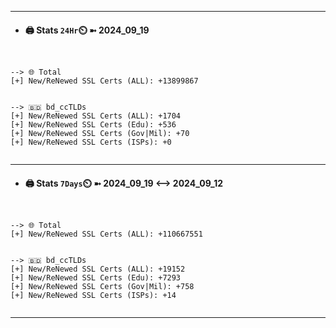 

---
- #### 🖨️ **Stats** `24Hr`⏲️ ➼ 2024_09_19
```console


--> 🌐 Total
[+] New/ReNewed SSL Certs (ALL): +13899867


--> 🇧🇩 bd_ccTLDs
[+] New/ReNewed SSL Certs (ALL): +1704
[+] New/ReNewed SSL Certs (Edu): +536
[+] New/ReNewed SSL Certs (Gov|Mil): +70
[+] New/ReNewed SSL Certs (ISPs): +0


```

---
- #### 🖨️ **Stats** `7Days`⏲️ ➼ 2024_09_19 <--> 2024_09_12
```console


--> 🌐 Total
[+] New/ReNewed SSL Certs (ALL): +110667551


--> 🇧🇩 bd_ccTLDs
[+] New/ReNewed SSL Certs (ALL): +19152
[+] New/ReNewed SSL Certs (Edu): +7293
[+] New/ReNewed SSL Certs (Gov|Mil): +758
[+] New/ReNewed SSL Certs (ISPs): +14


```

---

